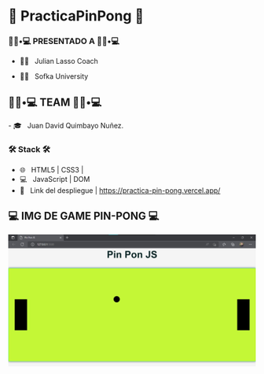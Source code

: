 <h1> 🏓 PracticaPinPong 🏓 </h1>


<h3> 👨🏻•💻  PRESENTADO A 👨🏻•💻 </h3>

- 👨‍💻 &nbsp; Julian Lasso Coach 

- 👨‍💻 &nbsp; Sofka University 

<h2> 👨🏻•💻  TEAM 👨🏻•💻 </h2>
- 🎓 &nbsp; Juan David Quimbayo Nuñez.


<h3>🛠 Stack 🛠 </h3>

- 🌐 &nbsp; HTML5 | CSS3 | 
- 💻 &nbsp; JavaScript | DOM
- 🏓 &nbsp; Link del despliegue | <a> https://practica-pin-pong.vercel.app/ </a>


<h2>💻 IMG DE GAME PIN-PONG 💻</h2>

<img src="https://github.com/JDQN/PracticaPinPong/blob/main/ima.jpeg" />


